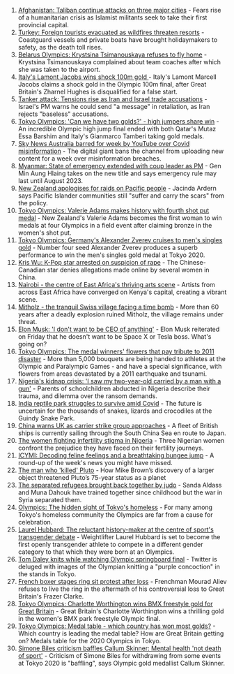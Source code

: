 1. [Afghanistan: Taliban continue attacks on three major cities](https://www.bbc.co.uk/news/world-asia-58040141) - Fears rise of a humanitarian crisis as Islamist militants seek to take their first provincial capital.
2. [Turkey: Foreign tourists evacuated as wildfires threaten resorts](https://www.bbc.co.uk/news/world-europe-58043912) - Coastguard vessels and private boats have brought holidaymakers to safety, as the death toll rises.
3. [Belarus Olympics: Krystsina Tsimanouskaya refuses to fly home](https://www.bbc.co.uk/news/world-europe-58046183) - Krystsina Tsimanouskaya complained about team coaches after which she was taken to the airport.
4. [Italy's Lamont Jacobs wins shock 100m gold ](https://www.bbc.co.uk/sport/olympics/58046880) - Italy's Lamont Marcell Jacobs claims a shock gold in the Olympic 100m final, after Great Britain's Zharnel Hughes is disqualified for a false start.
5. [Tanker attack: Tensions rise as Iran and Israel trade accusations](https://www.bbc.co.uk/news/world-middle-east-58048007) - Israel's PM warns he could send "a message" in retaliation, as Iran rejects "baseless" accusations.
6. [Tokyo Olympics: 'Can we have two golds?' - high jumpers share win](https://www.bbc.co.uk/sport/olympics/58048827) - An incredible Olympic high jump final ended with both Qatar's Mutaz Essa Barshim and Italy's Gianmarco Tamberi taking gold medals.
7. [Sky News Australia barred for week by YouTube over Covid misinformation](https://www.bbc.co.uk/news/world-australia-58045787) - The digital giant bans the channel from uploading new content for a week over misinformation breaches.
8. [Myanmar: State of emergency extended with coup leader as PM](https://www.bbc.co.uk/news/world-asia-58045792) - Gen Min Aung Hlaing takes on the new title and says emergency rule may last until August 2023.
9. [New Zealand apologises for raids on Pacific people](https://www.bbc.co.uk/news/world-asia-58046178) - Jacinda Ardern says Pacific Islander communities still "suffer and carry the scars" from the policy.
10. [Tokyo Olympics: Valerie Adams makes history with fourth shot put medal](https://www.bbc.co.uk/sport/olympics/58044358) - New Zealand's Valerie Adams becomes the first woman to win medals at four Olympics in a field event after claiming bronze in the women's shot put.
11. [Tokyo Olympics: Germany's Alexander Zverev cruises to men's singles gold](https://www.bbc.co.uk/sport/olympics/58045345) - Number four seed Alexander Zverev produces a superb performance to win the men's singles gold medal at Tokyo 2020.
12. [Kris Wu: K-Pop star arrested on suspicion of rape](https://www.bbc.co.uk/news/world-asia-china-58042353) - The Chinese-Canadian star denies allegations made online by several women in China.
13. [Nairobi - the centre of East Africa's thriving arts scene](https://www.bbc.co.uk/news/world-africa-57422167) - Artists from across East Africa have converged on Kenya's capital, creating a vibrant scene.
14. [Mitholz - the tranquil Swiss village facing a time bomb](https://www.bbc.co.uk/news/world-europe-57996485) - More than 60 years after a deadly explosion ruined Mitholz, the village remains under threat.
15. [Elon Musk: 'I don't want to be CEO of anything'](https://www.bbc.co.uk/news/technology-58035124) - Elon Musk reiterated on Friday that he doesn't want to be Space X or Tesla boss. What's going on?
16. [Tokyo Olympics: The medal winners' flowers that pay tribute to 2011 disaster](https://www.bbc.co.uk/sport/olympics/58038026) - More than 5,000 bouquets are being handed to athletes at the Olympic and Paralympic Games - and have a special significance, with flowers from areas devastated by a 2011 earthquake and tsunami.
17. [Nigeria's kidnap crisis: 'I saw my two-year-old carried by a man with a gun'](https://www.bbc.co.uk/news/world-africa-57929074) - Parents of schoolchildren abducted in Nigeria describe their trauma, and dilemma over the ransom demands.
18. [India reptile park struggles to survive amid Covid](https://www.bbc.co.uk/news/world-asia-india-58025057) - The future is uncertain for the thousands of snakes, lizards and crocodiles at the Guindy Snake Park.
19. [China warns UK as carrier strike group approaches](https://www.bbc.co.uk/news/world-asia-58015367) - A fleet of British ships is currently sailing through the South China Sea en route to Japan.
20. [The women fighting infertility stigma in Nigeria](https://www.bbc.co.uk/news/world-africa-58004523) - Three Nigerian women confront the prejudice they have faced on their fertility journeys.
21. [ICYMI: Decoding feline feelings and a breathtaking bungee jump](https://www.bbc.co.uk/news/uk-58027187) - A round-up of the week's news you might have missed.
22. [The man who 'killed' Pluto](https://www.bbc.co.uk/news/stories-57989204) - How Mike Brown’s discovery of a larger object threatened Pluto’s 75-year status as a planet
23. [The separated refugees brought back together by judo](https://www.bbc.co.uk/news/world-58020945) - Sanda Aldass and Muna Dahouk have trained together since childhood but the war in Syria separated them.
24. [Olympics: The hidden sight of Tokyo's homeless](https://www.bbc.co.uk/news/world-asia-58016848) - For many among Tokyo's homeless community the Olympics are far from a cause for celebration.
25. [Laurel Hubbard: The reluctant history-maker at the centre of sport's transgender debate](https://www.bbc.co.uk/sport/olympics/57989022) - Weightlifter Laurel Hubbard is set to become the first openly transgender athlete to compete in a different gender category to that which they were born at an Olympics.
26. [Tom Daley knits while watching Olympic springboard final](https://www.bbc.co.uk/news/uk-58047795) - Twitter is deluged with images of the Olympian knitting a "purple concoction" in the stands in Tokyo.
27. [French boxer stages ring sit protest after loss](https://www.bbc.co.uk/sport/olympics/58045775) - Frenchman Mourad Aliev refuses to live the ring in the aftermath of his controversial loss to Great Britain's Frazer Clarke.
28. [Tokyo Olympics: Charlotte Worthington wins BMX freestyle gold for Great Britain](https://www.bbc.co.uk/sport/olympics/58044570) - Great Britain's Charlotte Worthington wins a thrilling gold in the women's BMX park freestyle Olympic final.
29. [Tokyo Olympics: Medal table - which country has won most golds?](https://www.bbc.co.uk/sport/olympics/57836709) - Which country is leading the medal table? How are Great Britain getting on? Medals table for the 2020 Olympics in Tokyo.
30. [Simone Biles criticism baffles Callum Skinner: Mental health 'not death of sport'](https://www.bbc.co.uk/sport/olympics/58038535) - Criticism of Simone Biles for withdrawing from some events at Tokyo 2020 is "baffling", says Olympic gold medallist Callum Skinner.
